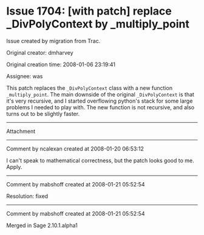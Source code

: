 # Issue 1704: [with patch] replace _DivPolyContext by _multiply_point

Issue created by migration from Trac.

Original creator: dmharvey

Original creation time: 2008-01-06 23:19:41

Assignee: was

This patch replaces the `_DivPolyContext` class with a new function `_multiply_point`. The main downside of the original `_DivPolyContext` is that it's very recursive, and I started overflowing python's stack for some large problems I needed to play with. The new function is not recursive, and also turns out to be slightly faster.



---

Attachment


---

Comment by ncalexan created at 2008-01-20 06:53:12

I can't speak to mathematical correctness, but the patch looks good to me.  Apply.


---

Comment by mabshoff created at 2008-01-21 05:52:54

Resolution: fixed


---

Comment by mabshoff created at 2008-01-21 05:52:54

Merged in Sage 2.10.1.alpha1
